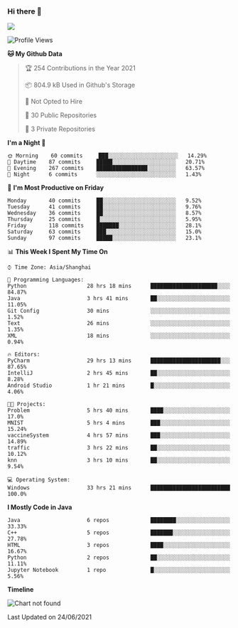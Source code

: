 ### Hi there 👋

<!--
**zhou-ning/zhou-ning** is a ✨ _special_ ✨ repository because its `README.md` (this file) appears on your GitHub profile.

Here are some ideas to get you started:

- 🔭 I’m currently working on ...
- 🌱 I’m currently learning ...
- 👯 I’m looking to collaborate on ...
- 🤔 I’m looking for help with ...
- 💬 Ask me about ...
- 📫 How to reach me: ...
- 😄 Pronouns: ...
- ⚡ Fun fact: ...
-->
![](https://github-readme-stats.vercel.app/api?username=zhou-ning)

<!--START_SECTION:waka-->
![Profile Views](http://img.shields.io/badge/Profile%20Views-0-blue)

**🐱 My Github Data** 

> 🏆 254 Contributions in the Year 2021
 > 
> 📦 804.9 kB Used in Github's Storage 
 > 
> 🚫 Not Opted to Hire
 > 
> 📜 30 Public Repositories 
 > 
> 🔑 3 Private Repositories  
 > 
**I'm a Night 🦉** 

```text
🌞 Morning    60 commits     ███░░░░░░░░░░░░░░░░░░░░░░   14.29% 
🌆 Daytime    87 commits     █████░░░░░░░░░░░░░░░░░░░░   20.71% 
🌃 Evening    267 commits    ████████████████░░░░░░░░░   63.57% 
🌙 Night      6 commits      ░░░░░░░░░░░░░░░░░░░░░░░░░   1.43%

```
📅 **I'm Most Productive on Friday** 

```text
Monday       40 commits     ██░░░░░░░░░░░░░░░░░░░░░░░   9.52% 
Tuesday      41 commits     ██░░░░░░░░░░░░░░░░░░░░░░░   9.76% 
Wednesday    36 commits     ██░░░░░░░░░░░░░░░░░░░░░░░   8.57% 
Thursday     25 commits     █░░░░░░░░░░░░░░░░░░░░░░░░   5.95% 
Friday       118 commits    ███████░░░░░░░░░░░░░░░░░░   28.1% 
Saturday     63 commits     ███░░░░░░░░░░░░░░░░░░░░░░   15.0% 
Sunday       97 commits     █████░░░░░░░░░░░░░░░░░░░░   23.1%

```


📊 **This Week I Spent My Time On** 

```text
⌚︎ Time Zone: Asia/Shanghai

💬 Programming Languages: 
Python                   28 hrs 18 mins      █████████████████████░░░░   84.87% 
Java                     3 hrs 41 mins       ██░░░░░░░░░░░░░░░░░░░░░░░   11.05% 
Git Config               30 mins             ░░░░░░░░░░░░░░░░░░░░░░░░░   1.52% 
Text                     26 mins             ░░░░░░░░░░░░░░░░░░░░░░░░░   1.35% 
XML                      18 mins             ░░░░░░░░░░░░░░░░░░░░░░░░░   0.94%

🔥 Editors: 
PyCharm                  29 hrs 13 mins      ██████████████████████░░░   87.65% 
IntelliJ                 2 hrs 45 mins       ██░░░░░░░░░░░░░░░░░░░░░░░   8.28% 
Android Studio           1 hr 21 mins        █░░░░░░░░░░░░░░░░░░░░░░░░   4.06%

🐱‍💻 Projects: 
Problem                  5 hrs 40 mins       ████░░░░░░░░░░░░░░░░░░░░░   17.0% 
MNIST                    5 hrs 4 mins        ███░░░░░░░░░░░░░░░░░░░░░░   15.24% 
vaccineSystem            4 hrs 57 mins       ███░░░░░░░░░░░░░░░░░░░░░░   14.89% 
traffic                  3 hrs 22 mins       ██░░░░░░░░░░░░░░░░░░░░░░░   10.12% 
knn                      3 hrs 10 mins       ██░░░░░░░░░░░░░░░░░░░░░░░   9.54%

💻 Operating System: 
Windows                  33 hrs 21 mins      █████████████████████████   100.0%

```

**I Mostly Code in Java** 

```text
Java                     6 repos             ████████░░░░░░░░░░░░░░░░░   33.33% 
C++                      5 repos             ███████░░░░░░░░░░░░░░░░░░   27.78% 
HTML                     3 repos             ████░░░░░░░░░░░░░░░░░░░░░   16.67% 
Python                   2 repos             ██░░░░░░░░░░░░░░░░░░░░░░░   11.11% 
Jupyter Notebook         1 repo              █░░░░░░░░░░░░░░░░░░░░░░░░   5.56%

```


**Timeline**

![Chart not found](https://raw.githubusercontent.com/zhou-ning/zhou-ning/main/charts/bar_graph.png) 


 Last Updated on 24/06/2021
<!--END_SECTION:waka-->
